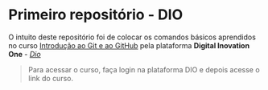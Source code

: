 # Primeiro repositório - DIO 

O intuito deste repositório foi de colocar os comandos básicos aprendidos no curso [Introdução ao Git e ao GitHub](https://web.dio.me/course/introducao-ao-git-e-ao-github/learning/75b9fe49-6ed4-4480-83a7-7e37fc356aa9) pela plataforma **Digital Inovation One** - *[Dio](dio.me)*  
>Para acessar o curso, faça login na plataforma DIO e depois acesse o link do curso.

